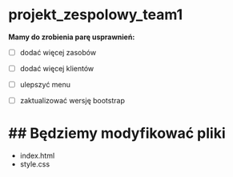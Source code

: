 # projekt_zespolowy_team1

<strong>Mamy do zrobienia parę usprawnień:</strong><br>
-  [ ] dodać więcej zasobów<br>
-  [ ] dodać więcej klientów<br>
-  [ ] ulepszyć menu<br>
-  [ ] zaktualizować wersję bootstrap<br>


#  ## Będziemy modyfikować pliki
- index.html
- style.css
